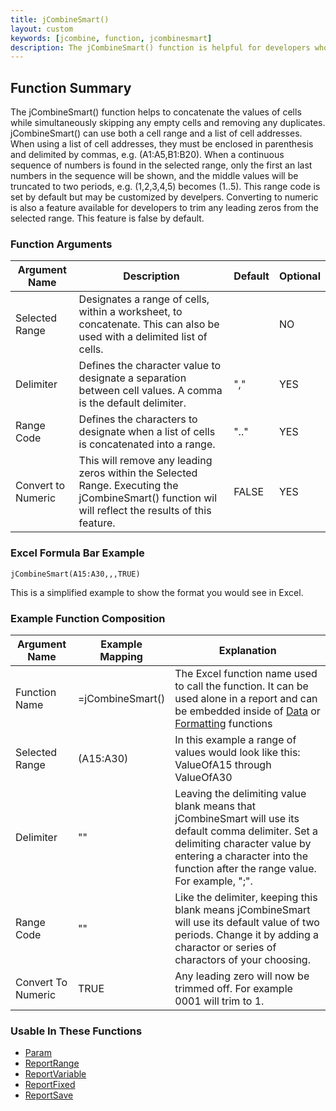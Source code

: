 ```yaml
---
title: jCombineSmart()
layout: custom
keywords: [jcombine, function, jcombinesmart]
description: The jCombineSmart() function is helpful for developers who want to concatenate the values of cells while simultaneously removing duplicates and skipping any empty cells. 
---
```

## Function Summary

The jCombineSmart() function helps to concatenate the values of cells while simultaneously skipping any empty cells and removing any duplicates. jCombineSmart() can use both a cell range and a list of cell addresses. When using a list of cell addresses, they must be enclosed in parenthesis and delimited by commas, e.g. (A1:A5,B1:B20). When a continuous sequence of numbers is found in the selected range, only the first an last numbers in the sequence will be shown, and the middle values will be truncated to two periods, e.g. (1,2,3,4,5) becomes (1..5). This range code is set by default but may be customized by develpers. Converting to numeric is also a feature available for developers to trim any leading zeros from the selected range. This feature is false by default.

### Function Arguments

| Argument Name | Description | Default | Optional |
|----------------|-------------|---------|----------|
|Selected Range |Designates a range of cells, within a worksheet, to concatenate. This can also be used with a delimited list of cells.||NO|
|Delimiter|Defines the character value to designate a separation between cell values. A comma is the default delimiter.|","|YES|
|Range Code |Defines the characters to designate when a list of cells is concatenated into a range.| ".." | YES|
|Convert to Numeric |This will remove any leading zeros within the Selected Range. Executing the jCombineSmart() function wil will reflect the results of this feature.|FALSE|YES|

### Excel Formula Bar Example

```Excel
jCombineSmart(A15:A30,,,TRUE)
```
This is a simplified example to show the format you would see in Excel. 
### Example Function Composition

| Argument Name | Example Mapping | Explanation |
|---------------|-----------------|-------------|
|Function Name  |=jCombineSmart()    |The Excel function name used to call the function. It can be used alone in a report and can be embedded inside of [Data](Data-Functions-Landing.html) or [Formatting](Formatting-Function-Landing.html) functions  |
|Selected Range |(A15:A30)    |In this example a range of values would look like this: ValueOfA15 through ValueOfA30|
|Delimiter      |""              |Leaving the delimiting value blank means that jCombineSmart will use its default comma delimiter. Set a delimiting character value by entering a character into the function after the range value. For example, ";".|
|Range Code     |""          | Like the delimiter, keeping this blank means jCombineSmart will use its default value of two periods. Change it by adding a charactor or series of charactors of your choosing.|
|Convert To Numeric |TRUE |Any leading zero will now be trimmed off. For example 0001 will trim to 1.|

### Usable In These Functions

* [Param](Param.html)
* [ReportRange](ReportRange.html) 
* [ReportVariable](ReportVariable.html)
* [ReportFixed](ReportFixed.html)
* [ReportSave](ReportSave.html)
